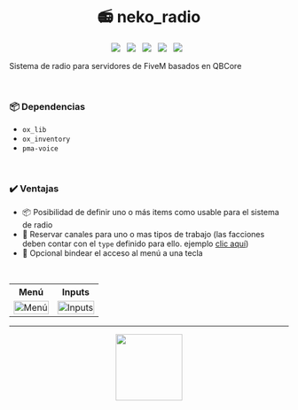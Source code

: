 <h1 align="center">📻 neko_radio</h1>

<p align="center">
  <img src="https://img.shields.io/github/repo-size/imkuroneko/neko_radio?style=flat"/> &nbsp;
  <img src="https://img.shields.io/github/languages/top/imkuroneko/neko_radio?style=flat"/> &nbsp;
  <img src="https://img.shields.io/github/last-commit/imkuroneko/neko_radio?color=pink&style=flat"/> &nbsp;
  <img src="https://img.shields.io/github/downloads/imkuroneko/neko_radio/total?logo=github"/> &nbsp;
  <img src="https://img.shields.io/github/v/release/imkuroneko/neko_radio?logo=github"/> &nbsp;
</p>

Sistema de radio para servidores de FiveM basados en QBCore

<br>

### 📦 Dependencias
- `ox_lib`
- `ox_inventory`
- `pma-voice`

<br>

### ✔️ Ventajas
- 📦 Posibilidad de definir uno o más items como usable para el sistema de radio
- 💼 Reservar canales para uno o mas tipos de trabajo (las facciones deben contar con el `type` definido para ello. ejemplo [clic aquí](https://github.com/qbcore-framework/qb-core/blob/main/shared/jobs.lua#L17))
- 🔘 Opcional bindear el acceso al menú a una tecla

<br>

<table>
    <tr> <th> Menú </th> <th> Inputs </th> </tr>
    <tr>
        <td> <img src="https://github.com/imkuroneko/neko_radio/assets/20273059/6b30e510-32e0-407f-88ad-2c0a3c03f2b5" width="100%" alt="Menú"/> </td>
        <td> <img src="https://github.com/imkuroneko/neko_radio/assets/20273059/f7485bc9-651a-4086-8359-234e0a46e01f" width="100%" alt="Inputs"/> </td>
    </tr>
</table>

-----

<p align="center">
  <a href="https://kuroneko.im" target="_blank">
    <img src="https://kuroneko.im/web/assets/images/profile.png" width="120">
  </a>
</p>

